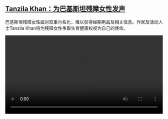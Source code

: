 <!--1621259234000-->
[Tanzila Khan：为巴基斯坦残障女性发声](https://www.dw.com/zh/Tanzila%20Khan%EF%BC%9A%E4%B8%BA%E5%B7%B4%E5%9F%BA%E6%96%AF%E5%9D%A6%E6%AE%8B%E9%9A%9C%E5%A5%B3%E6%80%A7%E5%8F%91%E5%A3%B0/a-57557729)
------

<p>巴基斯坦残障女性面对双重污名化，难以获得经期用品及相关信息。作家及活动人士Tanzila Khan将为残障女性争取生育健康权视为自己的使命。</small></p><video src="https://tvdownloaddw-a.akamaihd.net/dwtv_video/flv/vdt_zh/2021/bchi210517_001_khan_sd_sor.mp4" controls style="width:100%"></video>
